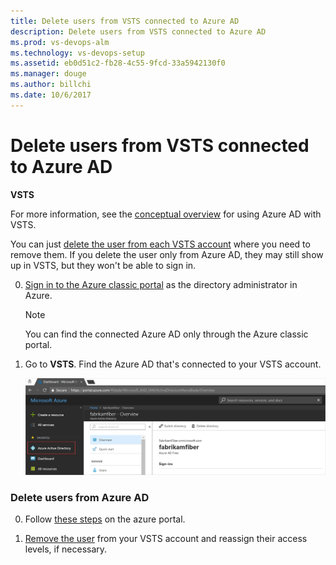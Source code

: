 ```yaml
---
title: Delete users from VSTS connected to Azure AD
description: Delete users from VSTS connected to Azure AD
ms.prod: vs-devops-alm
ms.technology: vs-devops-setup
ms.assetid: eb0d51c2-fb28-4c55-9fcd-33a5942130f0
ms.manager: douge
ms.author: billchi
ms.date: 10/6/2017
---
```


#	Delete users from VSTS connected to Azure AD

**VSTS**

For more information, see the [conceptual overview](access-with-azure-ad.md) for using Azure AD with VSTS.


You can just [delete the user from each VSTS account](delete-account-users.md) 
where you need to remove them. If you delete the user only from Azure AD, they may still show up in VSTS, but 
they won't be able to sign in.

0.  [Sign in to the Azure classic portal](https://manage.windowsazure.com/) 
as the directory administrator in Azure.

	> [!NOTE]
	> You can find the connected Azure AD 
	> only through the Azure classic portal.

0.  Go to **VSTS**. 
Find the Azure AD that's connected to your 
VSTS account.

    ![Find the directory connected to your account](_img/manage-work-access/azurefindconnecteddirectory.png)

###	Delete users from Azure AD

0.	Follow [these steps](https://docs.microsoft.com/en-us/azure/active-directory/active-directory-users-delete-user-azure-portal) on the azure portal.

0.  [Remove the user](delete-account-users.md) 
from your VSTS account and reassign their access levels, if necessary.


